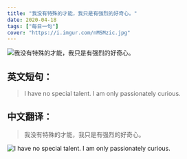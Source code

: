 ```yaml
---
title: "我没有特殊的才能，我只是有强烈的好奇心。"
date: 2020-04-18
tags: ["每日一句"]
cover: "https://i.imgur.com/nMSMzic.jpg"
---
```


![我没有特殊的才能，我只是有强烈的好奇心。](https://i.imgur.com/MLxtYQ6.jpg)

## 英文短句：
> I have no special talent. I am only passionately curious.

<!--more-->

## 中文翻译：
> 我没有特殊的才能，我只是有强烈的好奇心。

![I have no special talent. I am only passionately curious.](https://i.imgur.com/Uh9AZ7Z.jpg)

